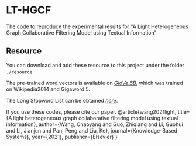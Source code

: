 # LT-HGCF
The code to reproduce the experimental results for "A Light Heterogeneous Graph Collaborative Filtering Model using Textual Information" 

## Resource
You can download and add these resource to this project under the folder `./resource`.

The pre-trained word vectors is available on *[GloVe.6B](http://nlp.stanford.edu/data/glove.6B.zip)*, which was trained on Wikipedia2014 and Gigaword 5.

The Long Stopword List can be obtained *[here](https://www.ranks.nl/stopwords)*.

If you use these codes, please cite our paper.
@article{wang2021light,
  title={A light heterogeneous graph collaborative filtering model using textual information},
  author={Wang, Chaoyang and Guo, Zhiqiang and Li, Guohui and Li, Jianjun and Pan, Peng and Liu, Ke},
  journal={Knowledge-Based Systems},
  year={2021},
  publisher={Elsevier}
}
